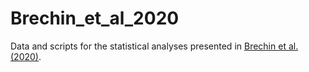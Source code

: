 # Brechin_et_al_2020
Data and scripts for the statistical analyses presented in [Brechin et al. (2020)](https://pubmed.ncbi.nlm.nih.gov/33177187/).
